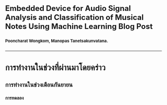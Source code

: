 # <font size=5> Embedded Device for Audio Signal Analysis and Classification of Musical Notes Using Machine Learning Blog Post

**<font size=2>Pooncharat Wongkom, Manopas Tanetsakunvatana.**

---

# การทำงานในช่วงที่ผ่านมาโดยคร่าว
## การทำงานในช่วงเดือนกันยายน
### การทดลอง
